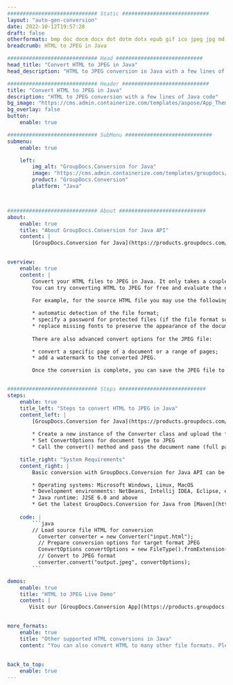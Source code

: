 ```yaml
---
############################# Static ############################
layout: "auto-gen-conversion"
date: 2022-10-12T19:57:28
draft: false
otherformats: bmp doc docm docx dot dotm dotx epub gif ico jpeg jpg md odt ott pdf png psd rtf tex tif tiff txt xps
breadcrumb: HTML to JPEG in Java

############################# Head ############################
head_title: "Convert HTML to JPEG in Java"
head_description: "HTML to JPEG conversion in Java with a few lines of code. Convert over 160 file formats using the GroupDocs document conversion API for Java"

############################# Header ############################
title: "Convert HTML to JPEG in Java"
description: "HTML to JPEG conversion with a few lines of Java code"
bg_image: "https://cms.admin.containerize.com/templates/aspose/App_Themes/V3/images/bg/header1.png"
bg_overlay: false
button:
    enable: true

############################# SubMenu ############################
submenu:
    enable: true

    left:
        img_alt: "GroupDocs.Conversion for Java"
        image: "https://cms.admin.containerize.com/templates/groupdocs/images/product-logos/90x90-noborder/groupdocs-conversion-java.png"
        product: "GroupDocs.Conversion"
        platform: "Java"



############################# About ############################
about:
    enable: true
    title: "About GroupDocs.Conversion for Java API"
    content: |
        [GroupDocs.Conversion for Java](https://products.groupdocs.com/conversion/java/) is an advanced file format conversion API for converting between popular image and document formats such as Microsoft Office, OpenDocument, PDF, HTML, email, CAD. and much more with just a few lines of code. The native API automatically detects the formats of the original documents and offers many options for customizing the converted documents. Along with the function of extracting information from a document, it also supports caching of the conversion results to the local disk by default. However, any type of cache storage can be supported by implementing the appropriate interfaces - Amazon S3, Dropbox, Google Drive, Windows Azure, Reddis, or any others.
    

overview:
    enable: true
    content: |
        Convert your HTML files to JPEG in Java. It only takes a couple of lines of Java code on any platform of your choice, such as Windows, Linux, macOS.
        You can try converting HTML to JPEG for free and evaluate the quality of the conversion results. Along with simple file conversion scripts, you can try more sophisticated options for loading the HTML source file and storing the JPEG output. 
        
        For example, for the source HTML file you may use the following load options:

        * automatic detection of the file format;
        * specify a password for protected files (if the file format supports it);
        * replace missing fonts to preserve the appearance of the document.
        
        There are also advanced convert options for the JPEG file:

        * convert a specific page of a document or a range of pages;
        * add a watermark to the converted JPEG.

        Once the conversion is complete, you can save the JPEG file to your local file path or to any third party storage such as FTP, Amazon S3, Google Drive, Dropbox etc. Please note - to convert HTML to JPEG, you do not need to install any additional software, such as MS Office, Open Office, Adobe Acrobat Reader etc.


############################# Steps ############################
steps:
    enable: true
    title_left: "Steps to convert HTML to JPEG in Java"
    content_left: |
        [GroupDocs.Conversion for Java](https://products.groupdocs.com/conversion/java/) allows developers to easily convert HTML file to JPEG with a few lines of code.
        
        * Create a new instance of the Converter class and upload the file HTML with the full path
        * Set ConvertOptions for document type to JPEG
        * Call the convert() method and pass the document name (full path) and format (JPEG) as a parameter

    title_right: "System Requirements"
    content_right: |
        Basic conversion with GroupDocs.Conversion for Java API can be done with just a few lines of code. Our APIs are supported on all major platforms and operating systems. Before executing the code below, make sure you have the following prerequisites installed on your system.

        * Operating systems: Microsoft Windows, Linux, MacOS
        * Development environments: NetBeans, Intellij IDEA, Eclipse, etc.
        * Java runtime: J2SE 6.0 and above
        * Get the latest GroupDocs.Conversion for Java from [Maven](https://repository.groupdocs.com/webapp/#/artifacts/browse/tree/General/repo/com/groupdocs/groupdocs-conversion)
         
    code: |
        ```java    
        // Load source file HTML for conversion
          Converter converter = new Converter("input.html");
          // Prepare conversion options for target format JPEG
          ConvertOptions convertOptions = new FileType().fromExtension("jpeg").getConvertOptions();
          // Convert to JPEG format
          converter.convert("output.jpeg", convertOptions);
        ```

demos:
    enable: true
    title: "HTML to JPEG Live Demo"
    content: |
       Visit our [GroupDocs.Conversion App](https://products.groupdocs.app/conversion/family) website and try HTML to JPEG conversion now. The free demo has the following benefits
          

more_formats:
    enable: true
    title: "Other supported HTML conversions in Java"
    content: "You can also convert HTML to many other file formats. Please see the list below."
       
       
back_to_top:
    enable: true
---
```

